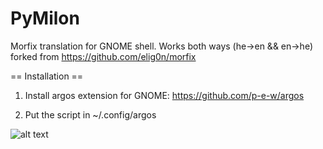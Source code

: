# PyMilon
Morfix translation for GNOME shell. Works both ways (he->en && en->he)
forked from https://github.com/elig0n/morfix


== Installation ==
1. Install argos extension for GNOME: https://github.com/p-e-w/argos

2. Put the script in ~/.config/argos

![alt text](https://i.imgur.com/rldlQIh.jpg)
